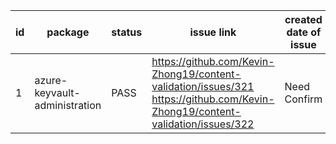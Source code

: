 
| id | package | status | issue link | created date of issue | update date of issue | run date of pipeline | pipeline run link |
|----|---------|--------|------------|-----------------------|----------------------| ---------------------| ----------------- |
| 1 | azure-keyvault-administration | PASS | https://github.com/Kevin-Zhong19/content-validation/issues/321 https://github.com/Kevin-Zhong19/content-validation/issues/322  | Need Confirm | Need Confirm | 5/21/2025 7:35:15 AM | https://dev.azure.com/v-qzhong00403/content-validation-automation/_build/results?buildId=19 |